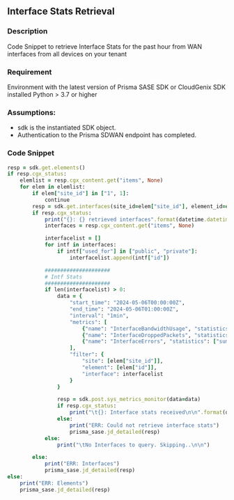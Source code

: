 ## Interface Stats Retrieval

### Description
Code Snippet to retrieve Interface Stats for the past hour from WAN interfaces from all devices on your tenant

### Requirement
Environment with the latest version of Prisma SASE SDK or CloudGenix SDK installed
Python >  3.7 or higher

### Assumptions:
- sdk is the instantiated SDK object. 
- Authentication to the Prisma SDWAN endpoint has completed.
  
### Code Snippet

```ruby
resp = sdk.get.elements()
if resp.cgx_status:
    elemlist = resp.cgx_content.get("items", None)
    for elem in elemlist:
        if elem["site_id"] in ["1", 1]:
            continue
        resp = sdk.get.interfaces(site_id=elem["site_id"], element_id=elem["id"])
        if resp.cgx_status:
            print("{}: {} retrieved interfaces".format(datetime.datetime.utcnow(), elem["name"]))
            interfaces = resp.cgx_content.get("items", None)

            interfacelist = []
            for intf in interfaces:
                if intf["used_for"] in ["public", "private"]:
                    interfacelist.append(intf["id"])

            #####################
            # Intf Stats
            #####################
            if len(interfacelist) > 0:
                data = {
                    "start_time": "2024-05-06T00:00:00Z",
                    "end_time": "2024-05-06T01:00:00Z",
                    "interval": "1min",
                    "metrics": [
                        {"name": "InterfaceBandwidthUsage", "statistics": ["average"], "unit": "Mbps"},
                        {"name": "InterfaceDroppedPackets", "statistics": ["sum"], "unit": "count"},
                        {"name": "InterfaceErrors", "statistics": ["sum"], "unit": "count"}
                    ],
                    "filter": {
                        "site": [elem["site_id"]],
                        "element": [elem["id"]],
                        "interface": interfacelist
                    }
                }

                resp = sdk.post.sys_metrics_monitor(data=data)
                if resp.cgx_status:
                    print("\t{}: Interface stats received\n\n".format(datetime.datetime.utcnow()))
                else:
                    print("ERR: Could not retrieve interface stats")
                    prisma_sase.jd_detailed(resp)
            else:
                print("\tNo Interfaces to query. Skipping..\n\n")

        else:
            print("ERR: Interfaces")
            prisma_sase.jd_detailed(resp)
else:
    print("ERR: Elements")
    prisma_sase.jd_detailed(resp)
```

